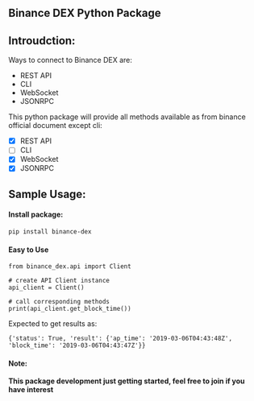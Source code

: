 ## Binance DEX Python Package

## Introudction:

Ways to connect to Binance DEX are:
 - REST API
 - CLI
 - WebSocket
 - JSONRPC

This python package will provide all methods available as from binance official document except cli:
- [x] REST API
- [ ] CLI
- [x] WebSocket
- [x] JSONRPC

## Sample Usage:

#### Install package:

```
pip install binance-dex
```

#### Easy to Use
```
from binance_dex.api import Client

# create API Client instance
api_client = Client()

# call corresponding methods
print(api_client.get_block_time())

```
Expected to get results as:

```
{'status': True, 'result': {'ap_time': '2019-03-06T04:43:48Z', 'block_time': '2019-03-06T04:43:47Z'}}
```
#### Note:
**This package development just getting started, feel free to join if you have interest**